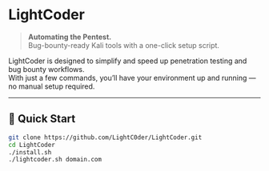 # LightCoder

> **Automating the Pentest.**  
> Bug-bounty-ready Kali tools with a one-click setup script.

LightCoder is designed to simplify and speed up penetration testing and bug bounty workflows.  
With just a few commands, you’ll have your environment up and running — no manual setup required.

---

## 🚀 Quick Start

```bash
git clone https://github.com/LightC0der/LightCoder.git
cd LightCoder
./install.sh
./lightcoder.sh domain.com
